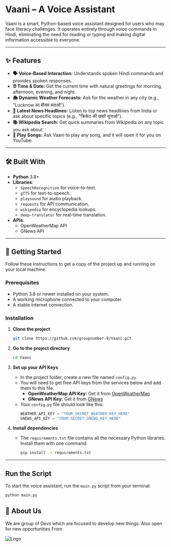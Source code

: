 # Vaani – A Voice Assistant

Vaani is a smart, Python-based voice assistant designed for users who may face literacy challenges. It operates entirely through voice commands in Hindi, eliminating the need for reading or typing and making digital information accessible to everyone.

---
## ✨ Features

* **🗣️ Voice-Based Interaction:** Understands spoken Hindi commands and provides spoken responses.
* **⏰ Time & Date:** Get the current time with natural greetings for morning, afternoon, evening, and night.
* **🌦️ Dynamic Weather Forecasts:** Ask for the weather in any city (e.g., "Lucknow का मौसम बताओ").
* **📰 Latest News Headlines:** Listen to top news headlines from India or ask about specific topics (e.g., "क्रिकेट की खबरें सुनाओ").
* **📚 Wikipedia Search:** Get quick summaries from Wikipedia on any topic you ask about.
* **🎵 Play Songs:** Ask Vaani to play any song, and it will open it for you on YouTube.

---
## 🛠️ Built With

* **Python** 3.8+
* **Libraries**:
    * `SpeechRecognition` for voice-to-text.
    * `gTTS` for text-to-speech.
    * `playsound` for audio playback.
    * `requests` for API communication.
    * `wikipedia` for encyclopedia lookups.
    * `deep-translator` for real-time translation.
* **APIs**:
    * OpenWeatherMap API
    * GNews API

---
## 🚀 Getting Started

Follow these instructions to get a copy of the project up and running on your local machine.

### Prerequisites

* Python 3.8 or newer installed on your system.
* A working microphone connected to your computer.
* A stable internet connection.

### Installation

1.  **Clone the project**
    ```bash
    git clone https://github.com/groupnumber-9/Vaani.git
    ```

2.  **Go to the project directory**
    ```bash
    cd Vaani
    ```

3.  **Set up your API Keys**
    * In the project folder, create a new file named `config.py`.
    * You will need to get free API keys from the services below and add them to this file.
        * **OpenWeatherMap API Key:** Get it from [OpenWeatherMap](https://openweathermap.org/appid)
        * **GNews API Key:** Get it from [GNews](https://gnews.io/)
    * Your `config.py` file should look like this:
        ```python
        WEATHER_API_KEY = "YOUR_SECRET_WEATHER_KEY_HERE"
        GNEWS_API_KEY = "YOUR_SECRET_GNEWS_KEY_HERE"
        ```

4.  **Install dependencies**
    * The `requirements.txt` file contains all the necessary Python libraries. Install them with one command:
        ```bash
        pip install -r requirements.txt

---
## Run the Script

To start the voice assistant, run the `main.py` script from your terminal:

```bash
python main.py
```

## 🚀 About Us
We are group of Devs which are focused to develop new things. Also open for new opportunities From 


![Logo](https://bbdu.ac.in/wp-content/uploads/2018/10/bbd-logo.png)
